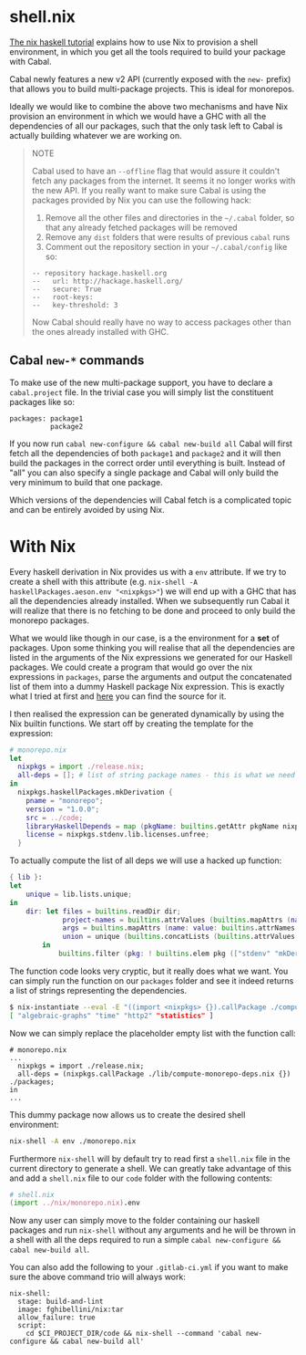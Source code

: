 
# shell.nix

[The nix haskell tutorial](https://github.com/Gabriel439/haskell-nix/tree/master/project0#building-with-cabal) explains how to use Nix to provision a shell environment,
in which you get all the tools required to build your package with Cabal.

Cabal newly features a new v2 API (currently exposed with the `new-` prefix) that allows you to build multi-package projects.
This is ideal for monorepos.

Ideally we would like to combine the above two mechanisms and have Nix provision an environment in which we would have a GHC with all
the dependencies of all our packages, such that the only task left to Cabal is actually building whatever we are working on.

> NOTE
>
> Cabal used to have an `--offline` flag that would assure it couldn't fetch any packages from the internet.
> It seems it no longer works with the new API.
> If you really want to make sure Cabal is using the packages provided by Nix you can use the following hack:
>
> 1. Remove all the other files and directories in the `~/.cabal` folder, so that any already fetched packages will be removed
> 2. Remove any `dist` folders that were results of previous `cabal` runs
> 3. Comment out the repository section in your `~/.cabal/config` like so:
> ```
> -- repository hackage.haskell.org
> --   url: http://hackage.haskell.org/
> --   secure: True
> --   root-keys:
> --   key-threshold: 3
> ```
>
> Now Cabal should really have no way to access packages other than the ones already installed with GHC.

## Cabal `new-*` commands

To make use of the new multi-package support, you have to declare a `cabal.project` file. In the trivial case
you will simply list the constituent packages like so:

```
packages: package1
          package2
```

If you now run `cabal new-configure && cabal new-build all` Cabal will first fetch all the dependencies of both `package1` and `package2` and it will then
build the packages in the correct order until everything is built. Instead of "all" you can also specify a single package and Cabal will only build the
very minimum to build that one package.

Which versions of the dependencies will Cabal fetch is a complicated topic and can be entirely avoided by using Nix.

# With Nix

Every haskell derivation in Nix provides us with a `env` attribute.
If we try to create a shell with this attribute (e.g. `nix-shell -A haskellPackages.aeson.env "<nixpkgs>"`) we will end up with a GHC that has
all the dependencies already installed. When we subsequently run Cabal it will realize that there is no fetching to be done and proceed to only build the monorepo packages.

What we would like though in our case, is a the environment for a __set__ of packages.
Upon some thinking you will realise that all the dependencies are listed in the arguments of the Nix expressions we generated for our Haskell packages.
We could create a program that would go over the nix expressions in `packages`, parse the arguments and output the concatenated list of them into a dummy Haskell package Nix expression.
This is exactly what I tried at first and [here](https://github.com/fghibellini/nix-scripts/tree/master/monorepo-gen-env) you can find the source for it.

I then realised the expression can be generated dynamically by using the Nix builtin functions.
We start off by creating the template for the expression:

```nix
# monorepo.nix
let
  nixpkgs = import ./release.nix;
  all-deps = []; # list of string package names - this is what we need to figure out how to generate
in
  nixpkgs.haskellPackages.mkDerivation {
    pname = "monorepo";
    version = "1.0.0";
    src = ../code;
    libraryHaskellDepends = map (pkgName: builtins.getAttr pkgName nixpkgs.haskellPackages) all-deps;
    license = nixpkgs.stdenv.lib.licenses.unfree;
  }
```

To actually compute the list of all deps we will use a hacked up function:

```nix
{ lib }:
let
    unique = lib.lists.unique;
in
    dir: let files = builtins.readDir dir;
             project-names = builtins.attrValues (builtins.mapAttrs (name: value: builtins.elemAt (builtins.match "(.*)\\.nix" name) 0) files);
             args = builtins.mapAttrs (name: value: builtins.attrNames (builtins.functionArgs (import (dir + "/${name}")))) files;
             union = unique (builtins.concatLists (builtins.attrValues args));
        in
            builtins.filter (pkg: ! builtins.elem pkg (["stdenv" "mkDerivation"] ++ project-names)) union

```

The function code looks very cryptic, but it really does what we want. You can simply run the function on our `packages` folder and see it indeed returns a list of strings representing the dependencies.

```bash
$ nix-instantiate --eval -E "((import <nixpkgs> {}).callPackage ./compute-monorepo-deps.nix {}) ./packages"
[ "algebraic-graphs" "time" "http2" "statistics" ]
```

Now we can simply replace the placeholder empty list with the function call:

```
# monorepo.nix
...
  nixpkgs = import ./release.nix;
  all-deps = (nixpkgs.callPackage ./lib/compute-monorepo-deps.nix {}) ./packages;
in
...
```

This dummy package now allows us to create the desired shell environment:

```bash
nix-shell -A env ./monorepo.nix
```

Furthermore `nix-shell` will by default try to read first a `shell.nix` file in the current directory to generate a shell.
We can greatly take advantage of this and add a `shell.nix` file to our `code` folder with the following contents:

```nix
# shell.nix
(import ../nix/monorepo.nix).env
```

Now any user can simply move to the folder containing our haskell packages and run `nix-shell` without any arguments and he will be
thrown in a shell with all the deps required to run a simple `cabal new-configure && cabal new-build all`.

You can also add the following to your `.gitlab-ci.yml` if you want to make sure the above command trio will always work:

```
nix-shell:
  stage: build-and-lint
  image: fghibellini/nix:tar
  allow_failure: true
  script:
    cd $CI_PROJECT_DIR/code && nix-shell --command 'cabal new-configure && cabal new-build all'
```
